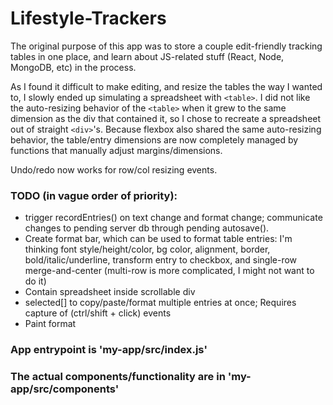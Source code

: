 # Lifestyle-Trackers

The original purpose of this app was to store a couple edit-friendly tracking tables in one place, and learn about JS-related stuff (React, Node, MongoDB, etc) in the process.

As I found it difficult to make editing, and resize the tables the way I wanted to, I slowly ended up simulating a spreadsheet with `<table>`. I did not like the auto-resizing behavior of the `<table>` when it grew to the same dimension as the div that contained it, so I chose to recreate a spreadsheet out of straight `<div>`'s. Because flexbox also shared the same auto-resizing behavior, the table/entry dimensions are now completely managed by functions that manually adjust margins/dimensions.

Undo/redo now works for row/col resizing events.
  
### TODO (in vague order of priority):
  - trigger recordEntries() on text change and format change; communicate changes to pending server db through pending autosave().
  - Create format bar, which can be used to format table entries: I'm thinking font style/height/color, bg color, alignment, border, bold/italic/underline, transform entry to checkbox, and single-row merge-and-center (multi-row is more complicated, I might not want to do it)
  - Contain spreadsheet inside scrollable div
  - selected[] to copy/paste/format multiple entries at once; Requires capture of (ctrl/shift + click) events
  - Paint format
  

### App entrypoint is 'my-app/src/index.js'<br>
### The actual components/functionality are in 'my-app/src/components'
